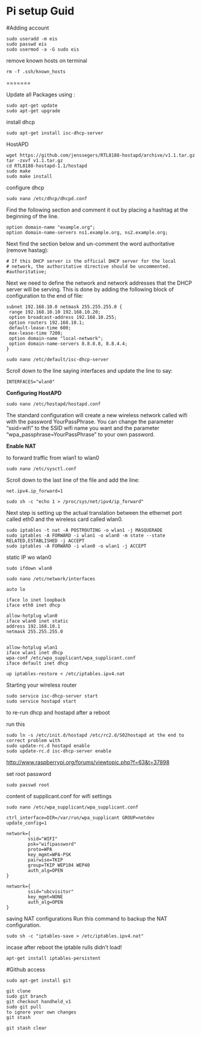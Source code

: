 # Pi setup Guid

#Adding  account
```
sudo useradd -m eis
sudo passwd eis
sudo usermod -a -G sudo eis
```


remove known hosts on terminal
```
rm -f .ssh/known_hosts
```

=======

Update all Packages using :

```
sudo apt-get update
sudo apt-get upgrade
```

install dhcp

```
sudo apt-get install isc-dhcp-server
```

HostAPD
```
wget https://github.com/jenssegers/RTL8188-hostapd/archive/v1.1.tar.gz
tar -zxvf v1.1.tar.gz
cd RTL8188-hostapd-1.1/hostapd
sudo make
sudo make install
```
configure dhcp
```
sudo nano /etc/dhcp/dhcpd.conf
```
Find the following section and comment it out by placing a hashtag at the beginning of the line.

```
option domain-name "example.org";
option domain-name-servers ns1.example.org, ns2.example.org;
```
Next find the section below and un-comment the word authoritative (remove hastag):

```
# If this DHCP server is the official DHCP server for the local
# network, the authoritative directive should be uncommented.
#authoritative;
```
Next we need to define the network and network addresses that the DHCP server will be serving. This is done by adding the following block of configuration to the end of file:

```
subnet 192.168.10.0 netmask 255.255.255.0 {
 range 192.168.10.10 192.168.10.20;
 option broadcast-address 192.168.10.255;
 option routers 192.168.10.1;
 default-lease-time 600;
 max-lease-time 7200;
 option domain-name "local-network";
 option domain-name-servers 8.8.8.8, 8.8.4.4;
}
```


```
sudo nano /etc/default/isc-dhcp-server
```
Scroll down to the line saying interfaces and update the line to say:

```
INTERFACES="wlan0"
```

**Configuring HostAPD**

```
sudo nano /etc/hostapd/hostapd.conf
```

The standard configuration will create a new wireless network called wifi with the password YourPassPhrase. You can change the parameter “ssid=wifi” to the SSID wifi name you want and the parameter “wpa_passphrase=YourPassPhrase” to your own password.

**Enable NAT**

to forward traffic from wlan1 to wlan0
```
sudo nano /etc/sysctl.conf
```
Scroll down to the last line of the file and add the line:

```
net.ipv4.ip_forward=1
```
```
sudo sh -c "echo 1 > /proc/sys/net/ipv4/ip_forward"
```
Next step is setting up the actual translation between the ethernet port called eth0 and the wireless card called wlan0.
```
sudo iptables -t nat -A POSTROUTING -o wlan1 -j MASQUERADE
sudo iptables -A FORWARD -i wlan1 -o wlan0 -m state --state RELATED,ESTABLISHED -j ACCEPT
sudo iptables -A FORWARD -i wlan0 -o wlan1 -j ACCEPT
```


static IP wo wlan0
```
sudo ifdown wlan0
```
```
sudo nano /etc/network/interfaces
```


```
auto lo

iface lo inet loopback
iface eth0 inet dhcp

allow-hotplug wlan0
iface wlan0 inet static
address 192.168.10.1
netmask 255.255.255.0


allow-hotplug wlan1
iface wlan1 inet dhcp
wpa-conf /etc/wpa_supplicant/wpa_supplicant.conf
iface default inet dhcp

up iptables-restore < /etc/iptables.ipv4.nat
```

Starting your wireless router
```
sudo service isc-dhcp-server start
sudo service hostapd start
```

to re-run dhcp and hostapd after a reboot

run this
```
sudo ln -s /etc/init.d/hostapd /etc/rc2.d/S02hostapd at the end to correct problem with
sudo update-rc.d hostapd enable
sudo update-rc.d isc-dhcp-server enable
```
http://www.raspberrypi.org/forums/viewtopic.php?f=63&t=37898

set root password
```
sudo passwd root
```

content  of supplicant.conf for wifi settings
```
sudo nano /etc/wpa_supplicant/wpa_supplicant.conf
```

```
ctrl_interface=DIR=/var/run/wpa_supplicant GROUP=netdev
update_config=1

network={
        ssid="WIFI"
        psk="wifipassword"
        proto=WPA
        key_mgmt=WPA-PSK
        pairwise=TKIP
        group=TKIP WEP104 WEP40
        auth_alg=OPEN
}

network={
        ssid="ubcvisitor"
        key_mgmt=NONE
        auth_alg=OPEN
}
```

saving NAT configurations
Run this command to backup the NAT configuration.

```
sudo sh -c "iptables-save > /etc/iptables.ipv4.nat"
```
incase after reboot the iptable rulls didn’t load!

```
apt-get install iptables-persistent
```
#Github access

```
sudo apt-get install git

git clone
sudo git branch
git checkout handheld_v1
sudo git pull
to ignore your own changes
git stash

git stash clear
```
